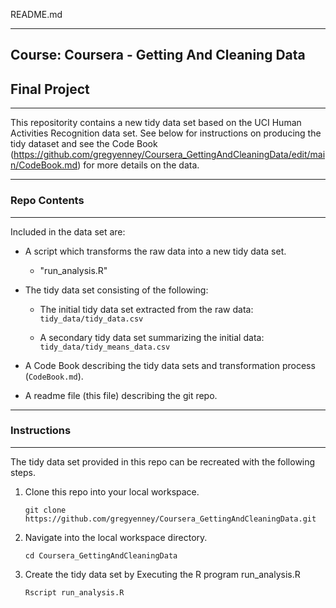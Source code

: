 README.md

---
## Course: Coursera - Getting And Cleaning Data

## Final Project
---


This repositority contains a new tidy data set based on the UCI Human Activities Recognition data set.  See below for instructions on producing the tidy dataset and see the Code Book (<https://github.com/gregyenney/Coursera_GettingAndCleaningData/edit/main/CodeBook.md>) for more details on the data.

---

### Repo Contents

---

Included in the data set are:

* A script which transforms the raw data into a new tidy data set.
    * "run_analysis.R"

* The tidy data set consisting of the following:
    * The initial tidy data set extracted from the raw data: ```tidy_data/tidy_data.csv```
          
    * A secondary tidy data set summarizing the initial data:  ```tidy_data/tidy_means_data.csv```

* A Code Book describing the tidy data sets and transformation process (```CodeBook.md```).

* A readme file (this file) describing the git repo.


---

### Instructions 

---

The tidy data set provided in this repo can be recreated with the following steps.

1.  Clone this repo into your local workspace.

     ```git clone https://github.com/gregyenney/Coursera_GettingAndCleaningData.git```

1.  Navigate into the local workspace directory. 

    ```cd Coursera_GettingAndCleaningData```

1.  Create the tidy data set by Executing the R program run_analysis.R

    ```Rscript run_analysis.R```

    
